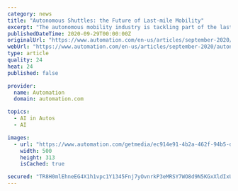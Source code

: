```yaml
---
category: news
title: "Autonomous Shuttles: the Future of Last-mile Mobility"
excerpt: "The autonomous mobility industry is tackling part of the last-mile problem that many commuters encounter when using public transportation by replacing large, diesel buses with a fleet of electric, self-driving shuttle buses that transport small groups of people along defined and planned routes."
publishedDateTime: 2020-09-29T00:00:00Z
originalUrl: "https://www.automation.com/en-us/articles/september-2020/autonomous-shuttles-future-last-mile-mobility"
webUrl: "https://www.automation.com/en-us/articles/september-2020/autonomous-shuttles-future-last-mile-mobility"
type: article
quality: 24
heat: 24
published: false

provider:
  name: Automation
  domain: automation.com

topics:
  - AI in Autos
  - AI

images:
  - url: "https://www.automation.com/getmedia/ec914e91-4b2a-462f-94b5-d8dd231c7737/IDTech-sept-2020-web.png?width=500&height=313&ext=.png"
    width: 500
    height: 313
    isCached: true

secured: "TR8H0mlEhneEG4X1h1vpc1Y1345Fnj7yOvnrkP3eMRSY7WO8d9N5KGxXldIxUg8QVdvONqXIoSQ3v4344bfDne4az80qgD3PaqVYkHbaeusEplSBfiP+uR9aNIi/vBekCtamBJgNfsCRIRp/1TVuHJ+X0U9EOsWYzWV0kVyLAMhsVqC79Fn4UX46jQxDQA7/H7qGXh+VGVW4U0W2Td1lHyjmPLdGZPW67jnM6BRCrHoQ909h0f29kiFmaYa1CscHWHZV1oz7hnhRLwnJeycnebnmaLphect2j2r3LGZg5uIWZOni9Yi+b5sRJdHV+EgMNwGIfJqQ3btN2w4CaMJuLFldsS5YVtJUbc7kOLfw+GI=;RHLMbKAD+z9lngcQ6n8XQA=="
---
```


